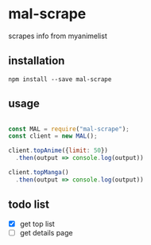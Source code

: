# mal-scrape
scrapes info from myanimelist

## installation
```
npm install --save mal-scrape
```

## usage
```javascript

const MAL = require("mal-scrape");
const client = new MAL();

client.topAnime({limit: 50})
  .then(output => console.log(output))

client.topManga()
  .then(output => console.log(output))

```

## todo list
- [x] get top list
- [ ] get details page
